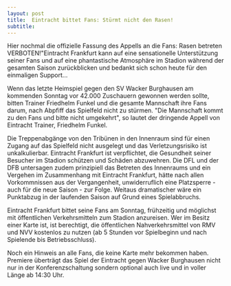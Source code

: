 ```yaml
---
layout: post
title:  Eintracht bittet Fans: Stürmt nicht den Rasen!
subtitle:  
---
```


Hier nochmal die offizielle Fassung des Appells an die Fans: Rasen betreten VERBOTEN!"Eintracht Frankfurt kann auf eine sensationelle Unterstützung seiner Fans und auf eine phantastische Atmosphäre im Stadion während der gesamten Saison zurückblicken und bedankt sich schon heute für den einmaligen Support...

Wenn das letzte Heimspiel gegen den SV Wacker Burghausen am kommenden Sonntag vor 42.000 Zuschauern gewonnen werden sollte, bitten Trainer Friedhelm Funkel und die gesamte Mannschaft ihre Fans darum, nach Abpfiff das Spielfeld nicht zu stürmen. "Die Mannschaft kommt zu den Fans und bitte nicht umgekehrt", so lautet der dringende Appell von Eintracht Trainer, Friedhelm Funkel.  
  
Die Treppenabgänge von den Tribünen in den Innenraum sind für einen Zugang auf das Spielfeld nicht ausgelegt und das Verletzungsrisiko ist unkalkulierbar. Eintracht Frankfurt ist verpflichtet, die Gesundheit seiner Besucher im Stadion schützen und Schäden abzuwehren. Die DFL und der DFB untersagen zudem prinzipiell das Betreten des Innenraums und ein Vergehen im Zusammenhang mit Eintracht Frankfurt, hätte nach allen Vorkommnissen aus der Vergangenheit, unwiderruflich eine Platzsperre - auch für die neue Saison - zur Folge. Weitaus dramatischer wäre ein Punktabzug in der laufenden Saison auf Grund eines Spielabbruchs.  
  
Eintracht Frankfurt bittet seine Fans am Sonntag, frühzeitig und möglichst mit öffentlichen Verkehrsmitteln zum Stadion anzureisen. Wer im Besitz einer Karte ist, ist berechtigt, die öffentlichen Nahverkehrsmittel von RMV und NVV kostenlos zu nutzen (ab 5 Stunden vor Spielbeginn und nach Spielende bis Betriebsschluss).  
  
Noch ein Hinweis an alle Fans, die keine Karte mehr bekommen haben. Premiere überträgt das Spiel der Eintracht gegen Wacker Burghausen nicht nur in der Konferenzschaltung sondern optional auch live und in voller Länge ab 14:30 Uhr.
